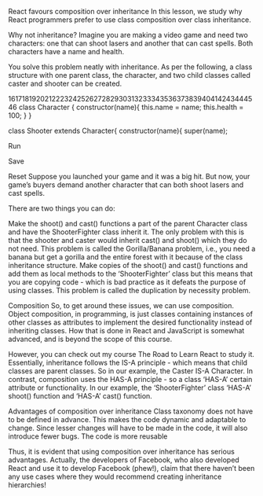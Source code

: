 React favours composition over inheritance
In this lesson, we study why React programmers prefer to use class composition over class inheritance.

Why not inheritance?
Imagine you are making a video game and need two characters: one that can shoot lasers and another that can cast spells. Both characters have a name and health.

You solve this problem neatly with inheritance. As per the following, a class structure with one parent class, the character, and two child classes called caster and shooter can be created.

16171819202122232425262728293031323334353637383940414243444546
class Character {
  constructor(name){
    this.name = name;
    this.health = 100;
  }
}

class Shooter extends Character{
  constructor(name){
    super(name);


Run

Save

Reset
Suppose you launched your game and it was a big hit. But now, your game’s buyers demand another character that can both shoot lasers and cast spells.

There are two things you can do:

Make the shoot() and cast() functions a part of the parent Character class and have the ShooterFighter class inherit it. The only problem with this is that the shooter and caster would inherit cast() and shoot() which they do not need. This problem is called the Gorilla/Banana problem, i.e., you need a banana but get a gorilla and the entire forest with it because of the class inheritance structure.
Make copies of the shoot() and cast() functions and add them as local methods to the ‘ShooterFighter’ class but this means that you are copying code - which is bad practice as it defeats the purpose of using classes. This problem is called the duplication by necessity problem.

Composition
So, to get around these issues, we can use composition. Object composition, in programming, is just classes containing instances of other classes as attributes to implement the desired functionality instead of inheriting classes. How that is done in React and JavaScript is somewhat advanced, and is beyond the scope of this course.

However, you can check out my course The Road to Learn React to study it. Essentially, inheritance follows the IS-A principle - which means that child classes are parent classes. So in our example, the Caster IS-A Character. In contrast, composition uses the HAS-A principle - so a class ‘HAS-A’ certain attribute or functionality. In our example, the ‘ShooterFighter’ class ‘HAS-A’ shoot() function and ‘HAS-A’ cast() function.


Advantages of composition over inheritance
Class taxonomy does not have to be defined in advance. This makes the code dynamic and adaptable to change.
Since lesser changes will have to be made in the code, it will also introduce fewer bugs.
The code is more reusable

Thus, it is evident that using composition over inheritance has serious advantages. Actually, the developers of Facebook, who also developed React and use it to develop Facebook (phew!), claim that there haven’t been any use cases where they would recommend creating inheritance hierarchies!